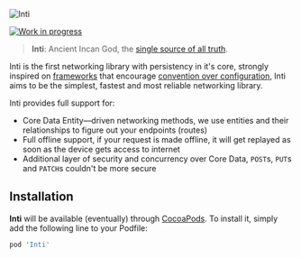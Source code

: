 ![Inti](https://github.com/NSElvis/Inti/blob/master/Images/cover.png)

[![Work in progress](https://img.shields.io/badge/status-work%20in%20progress-orange.svg)](https://github.com/NSElvis/Inti)

>**Inti**: Ancient Incan God, the [single source of all truth](http://en.wikipedia.org/wiki/Single_Source_of_Truth).

Inti is the first networking library with persistency in it's core, strongly inspired on [frameworks](http://rubyonrails.org/) that encourage [convention over configuration](http://en.wikipedia.org/wiki/Convention_over_configuration), Inti aims to be the simplest, fastest and most reliable networking library.

Inti provides full support for:

* Core Data Entity—driven networking methods, we use entities and their relationships to figure out your endpoints (routes)
* Full offline support, if your request is made offline, it will get replayed as soon as the device gets access to internet
* Additional layer of security and concurrency over Core Data, `POST`s, `PUT`s and `PATCH`s couldn't be more secure

## Installation

**Inti** will be available (eventually) through [CocoaPods](http://cocoapods.org). To install
it, simply add the following line to your Podfile:

```ruby
pod 'Inti'
```
